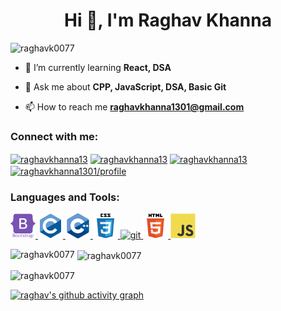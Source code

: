 <h1 align="center">Hi 👋, I'm Raghav Khanna</h1>
<p align="left"> <img src="https://komarev.com/ghpvc/?username=raghavk0077&label=Profile%20views&color=0e75b6&style=flat" alt="raghavk0077" /> </p>

- 🌱 I’m currently learning **React, DSA**

- 💬 Ask me about **CPP, JavaScript, DSA, Basic Git**

- 📫 How to reach me **raghavkhanna1301@gmail.com**

<h3 align="left">Connect with me:</h3>
<p align="left">
<a href="https://linkedin.com/in/raghavkhanna13" target="blank"><img align="center" src="https://raw.githubusercontent.com/rahuldkjain/github-profile-readme-generator/master/src/images/icons/Social/linked-in-alt.svg" alt="raghavkhanna13" height="30" width="40" /></a>
<a href="https://instagram.com/raghavkhanna13" target="blank"><img align="center" src="https://raw.githubusercontent.com/rahuldkjain/github-profile-readme-generator/master/src/images/icons/Social/instagram.svg" alt="raghavkhanna13" height="30" width="40" /></a>
<a href="https://www.leetcode.com/raghavkhanna13" target="blank"><img align="center" src="https://raw.githubusercontent.com/rahuldkjain/github-profile-readme-generator/master/src/images/icons/Social/leet-code.svg" alt="raghavkhanna13" height="30" width="40" /></a>
<a href="https://auth.geeksforgeeks.org/user/raghavkhanna1301/profile" target="blank"><img align="center" src="https://raw.githubusercontent.com/rahuldkjain/github-profile-readme-generator/master/src/images/icons/Social/geeks-for-geeks.svg" alt="raghavkhanna1301/profile" height="30" width="40" /></a>
</p>

<h3 align="left">Languages and Tools:</h3>
<p align="left"> <a href="https://getbootstrap.com" target="_blank" rel="noreferrer"> <img src="https://raw.githubusercontent.com/devicons/devicon/master/icons/bootstrap/bootstrap-plain-wordmark.svg" alt="bootstrap" width="40" height="40"/> </a> <a href="https://www.cprogramming.com/" target="_blank" rel="noreferrer"> <img src="https://raw.githubusercontent.com/devicons/devicon/master/icons/c/c-original.svg" alt="c" width="40" height="40"/> </a> <a href="https://www.w3schools.com/cpp/" target="_blank" rel="noreferrer"> <img src="https://raw.githubusercontent.com/devicons/devicon/master/icons/cplusplus/cplusplus-original.svg" alt="cplusplus" width="40" height="40"/> </a> <a href="https://www.w3schools.com/css/" target="_blank" rel="noreferrer"> <img src="https://raw.githubusercontent.com/devicons/devicon/master/icons/css3/css3-original-wordmark.svg" alt="css3" width="40" height="40"/> </a> <a href="https://git-scm.com/" target="_blank" rel="noreferrer"> <img src="https://www.vectorlogo.zone/logos/git-scm/git-scm-icon.svg" alt="git" width="40" height="40"/> </a> <a href="https://www.w3.org/html/" target="_blank" rel="noreferrer"> <img src="https://raw.githubusercontent.com/devicons/devicon/master/icons/html5/html5-original-wordmark.svg" alt="html5" width="40" height="40"/> </a> <a href="https://developer.mozilla.org/en-US/docs/Web/JavaScript" target="_blank" rel="noreferrer"> <img src="https://raw.githubusercontent.com/devicons/devicon/master/icons/javascript/javascript-original.svg" alt="javascript" width="40" height="40"/> </a> </p>

<p><img align="left" src="https://github-readme-stats.vercel.app/api/top-langs?username=raghavk0077&show_icons=true&locale=en&layout=compact" alt="raghavk0077" /></p>

<p>&nbsp;<img align="center" src="https://github-readme-stats.vercel.app/api?username=raghavk0077&show_icons=true&locale=en" alt="raghavk0077" /></p>

<p><img align="center" src="https://github-readme-streak-stats.herokuapp.com/?user=raghavk0077&" alt="raghavk0077" /></p>

[![raghav's github activity graph](https://activity-graph.herokuapp.com/graph?username=raghavk0077&theme=react-dark)](https://github.com/raghavk0077/github-readme-activity-graph)
